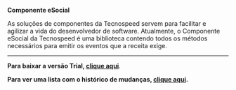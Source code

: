 ﻿**Componente eSocial**

As soluções de componentes da Tecnospeed servem para facilitar e agilizar a vida do desenvolvedor de software. Atualmente, o Componente eSocial da Tecnospeed é uma biblioteca contendo todos os métodos necessários para emitir os eventos que a receita exige.

***

**Para baixar a versão Trial, [clique aqui](https://s3-sa-east-1.amazonaws.com/tecnospeed-trial/setup_esocial_tecnoaccount_5.1.44.5280.exe "Baixar o Componente eSocial Trial")**.

**Para ver uma lista com o histórico de mudanças, [clique aqui](https://github.com/tecnospeed/Componente_eSocial/blob/master/CHANGELOG.md "Changelog").**
